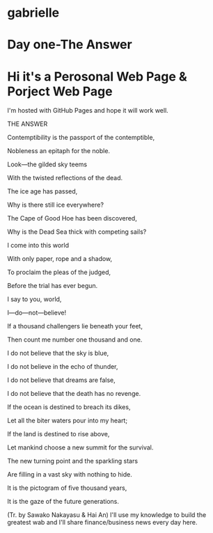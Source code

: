 # gabrielle


# Day one-The Answer
 
<!DOCTYPE html>
<html>
<body>
<h1>Hi it's a Perosonal Web Page & Porject Web Page</h1>
<p>I'm hosted with GitHub Pages and hope it will work well.</p>
</body>THE ANSWER

 

Contemptibility is the passport of the contemptible,

Nobleness an epitaph for the noble.

Look—the gilded sky teems

With the twisted reflections of the dead.

 

The ice age has passed,

Why is there still ice everywhere?

The Cape of Good Hoe has been discovered,

Why is the Dead Sea thick with competing sails?

 

I come into this world

With only paper, rope and a shadow,

To proclaim the pleas of the judged,

Before the trial has ever begun.

 

I say to you, world,

I—do—not—believe!

If a thousand challengers lie beneath your feet,

Then count me number one thousand and one.

 

I do not believe that the sky is blue,

I do not believe in the echo of thunder,

I do not believe that dreams are false,

I do not believe that the death has no revenge.

 

If the ocean is destined to breach its dikes,

Let all the biter waters pour into my heart;

If the land is destined to rise above,

Let mankind choose a new summit for the survival.

 

The new turning point and the sparkling stars

Are filling in a vast sky with nothing to hide.

It is the pictogram of five thousand years,

It is the gaze of the future generations.

(Tr. by Sawako Nakayasu & Hai An)
I'll use my knowledge to build the greatest wab and I'll share finance/business news every day here. </body>
</html>

